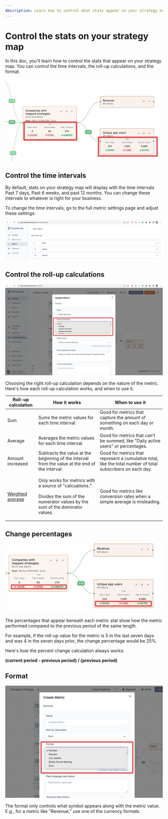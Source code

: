 ```yaml
---
description: Learn how to control what stats appear on your strategy map
---
```


# Control the stats on your strategy map

In this doc, you'll learn how to control the stats that appear on your strategy map. You can control the time intervals, the roll-up calculations, and the format.

![](<../../.gitbook/assets/CleanShot 2022-06-12 at 20.20.57@2x.png>)

## Control the time intervals

By default, stats on your strategy map will display with the time intervals Past 7 days, Past 6 weeks, and past 12 months. You can change these intervals to whatever is right for your business.

To change the time intervals, go to the full metric settings page and adjust these settings:

![](<../../.gitbook/assets/CleanShot 2022-06-12 at 20.27.50@2x.png>)

## Control the roll-up calculations

![](<../../.gitbook/assets/CleanShot 2022-06-12 at 20.32.54@2x.png>)

Choosing the right roll-up calculation depends on the nature of the metric. Here's how each roll-up calculation works, and when to use it.

| Roll-up calculation                      | How it works                                                                                                                                     | When to use it                                                                                               |
| ---------------------------------------- | ------------------------------------------------------------------------------------------------------------------------------------------------ | ------------------------------------------------------------------------------------------------------------ |
| Sum                                      | Sums the metric values for each time interval.                                                                                                   | Good for metrics that capture the amount of something on each day or month.                                  |
| Average                                  | Averages the metric values for each time interval.                                                                                               | Good for metrics that can't be summed, like "Daily active users" or percentages.                             |
| Amount increased                         | Subtracts the value at the beginning of the interval from the value at the end of the interval.                                                  | Good for metrics that represent a cumulative total, like the total number of total subscribers on each day.  |
| [Weighted average](weighted-averages.md) | <p>Only works for metrics with a source of "calcuations."<br><br>Divides the sum of the numerator values by the sum of the dominator values.</p> | Good for metrics like conversion rates when a simple average is misleading.                                  |

## Change percentages

![](<../../.gitbook/assets/CleanShot 2022-06-12 at 20.59.51@2x.png>)

The percentages that appear beneath each metric stat show how the metric performed compared to the previous period of the same length.

For example, if the roll-up value for the metric is 5 in the last seven days and was 4 in the seven days prior, the change percentage would be 25%.

Here's how the percent change calculation always works:

**(current period - previous period) / (previous period)**

## Format

![](<../../.gitbook/assets/CleanShot 2022-06-12 at 20.56.29@2x.png>)

The format only controls what symbol appears along with the metric value. E.g., for a metric like "Revenue," use one of the currency formats.
